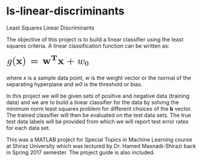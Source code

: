 # ls-linear-discriminants
Least Squares Linear Discriminants

The objective of this project is to build a linear classifier using the least squares criteria. A linear classification function can be written as:

![Screenshot](LinearClassifier.PNG)

where *x* is a sample data point, *w* is the weight vector or the normal of the separating hyperplane and *w0* is the threshold or bias.

In this project we will be given sets of positive and negative data (training data) and we are to build a linear classifier for the data by solving the minimum norm least squares problem for different choices of the **b** vector. The trained classifier will then be evaluated on the test data sets. The true test data labels will be provided from which we will report test error rates for each data set.

This was a MATLAB project for Special Topics in Machine Learning course at Shiraz University which was lectured by Dr. Hamed Masnadi-Shirazi back in Spring 2017 semester. The project guide is also included.

